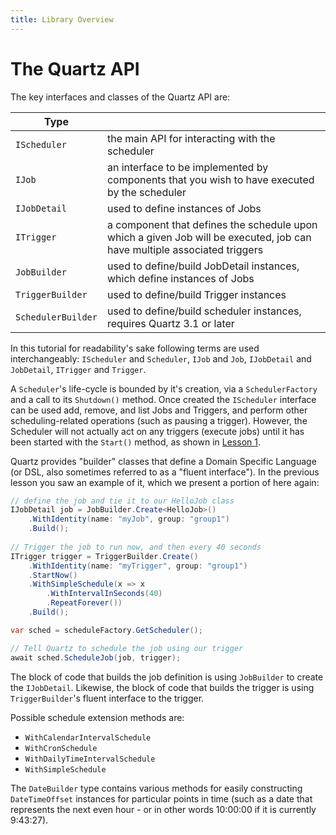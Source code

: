 ```yaml
---
title: Library Overview
---
```


# The Quartz API

The key interfaces and classes of the Quartz API are:


| Type | |
|-|--|
| `IScheduler` | the main API for interacting with the scheduler |
| `IJob` | an interface to be implemented by components that you wish to have executed by the scheduler |
| `IJobDetail` | used to define instances of Jobs |
| `ITrigger` | a component that defines the schedule upon which a given Job will be executed, job can have multiple associated triggers |
| `JobBuilder` | used to define/build JobDetail instances, which define instances of Jobs |
| `TriggerBuilder` | used to define/build Trigger instances |
| `SchedulerBuilder` | used to define/build scheduler instances, requires Quartz 3.1 or later |

In this tutorial for readability's sake following terms are used interchangeably: `IScheduler` and `Scheduler`, `IJob` and `Job`, `IJobDetail` and `JobDetail`, `ITrigger` and `Trigger`.

A `Scheduler`'s life-cycle is bounded by it's creation, via a `SchedulerFactory` and a call to its `Shutdown()` method. 
Once created the `IScheduler` interface can be used add, remove, and list Jobs and Triggers, and perform other scheduling-related operations (such as pausing a trigger). 
However, the Scheduler will not actually act on any triggers (execute jobs) until it has been started with the `Start()` method, as shown in [Lesson 1](using-quartz.md).

Quartz provides "builder" classes that define a Domain Specific Language (or DSL, also sometimes referred to as a "fluent interface"). In the previous lesson you saw an example of it, which we present a portion of here again:

```csharp
// define the job and tie it to our HelloJob class
IJobDetail job = JobBuilder.Create<HelloJob>()
    .WithIdentity(name: "myJob", group: "group1")
    .Build();
    
// Trigger the job to run now, and then every 40 seconds
ITrigger trigger = TriggerBuilder.Create()
    .WithIdentity(name: "myTrigger", group: "group1")
    .StartNow()
    .WithSimpleSchedule(x => x
        .WithIntervalInSeconds(40)
        .RepeatForever())            
    .Build();

var sched = scheduleFactory.GetScheduler();

// Tell Quartz to schedule the job using our trigger
await sched.ScheduleJob(job, trigger);
```
  
The block of code that builds the job definition is using `JobBuilder` to create the `IJobDetail`.
Likewise, the block of code that builds the trigger is using `TriggerBuilder`'s fluent interface to
the trigger.

Possible schedule extension methods are:

* `WithCalendarIntervalSchedule`
* `WithCronSchedule`
* `WithDailyTimeIntervalSchedule`
* `WithSimpleSchedule`

The `DateBuilder` type contains various methods for easily constructing `DateTimeOffset`
instances for particular points in time (such as a date that represents the next even
hour - or in other words 10:00:00 if it is currently 9:43:27).
